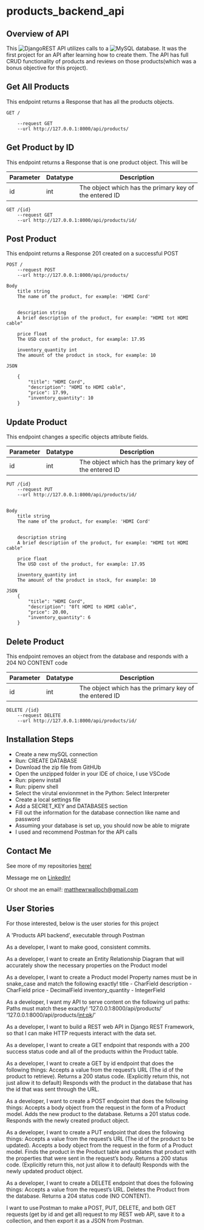 
# products_backend_api

## Overview of API

This ![DjangoREST](https://img.shields.io/badge/DJANGO-REST-ff1709?style=for-the-badge&logo=django&logoColor=white&color=ff1709&labelColor=gray) API utilizes calls to a ![MySQL](https://img.shields.io/badge/mysql-%2300f.svg?style=for-the-badge&logo=mysql&logoColor=white) database. It was the first project for an API after learning how to create them. The API has full CRUD functionality of products and reviews on those products(which was a bonus objective for this project).


## Get All Products

This endpoint returns a Response that has all the products objects.

	GET /

		--request GET
		--url http://127.0.0.1:8000/api/products/


## Get Product by ID

This endpoint returns a Response that is one product object. This will be 


| Parameter | Datatype | Description |
|	------------| -----------------| -------------|
|	id 		| 	int		|	The object which has the primary key of the entered ID |

	GET /{id}
		--request GET
		--url http://127.0.0.1:8000/api/products/id/



## Post Product

This endpoint returns a Response 201 created on a successful POST

	POST /
		--request POST
		--url http://127.0.0.1:8000/api/products/
	
	Body
		title string
		The name of the product, for example: 'HDMI Cord'


		description string
		A brief description of the product, for example: "HDMI tot HDMI cable"

		price float
		The USD cost of the product, for example: 17.95

		inventory_quantity int
		The amount of the product in stock, for example: 10

	JSON

		{
			"title": "HDMI Cord",
			"description": "HDMI to HDMI cable",
			"price": 17.99,
			"inventory_quantity": 10
		}


## Update Product

This endpoint changes a specific objects attribute fields.

| Parameter | Datatype | Description |
|	------------| -----------------| -------------|
|	id 		| 	int		|	The object which has the primary key of the entered ID |
	
	PUT /{id}
		--request PUT
		--url http://127.0.0.1:8000/api/products/id/
		

	Body
		title string
		The name of the product, for example: 'HDMI Cord'


		description string
		A brief description of the product, for example: "HDMI tot HDMI cable"

		price float
		The USD cost of the product, for example: 17.95

		inventory_quantity int
		The amount of the product in stock, for example: 10

	JSON
		{
			"title": "HDMI Cord",
			"description": "8ft HDMI to HDMI cable",
			"price": 20.00,
			"inventory_quantity": 6
		}

## Delete Product

This endpoint removes an object from the database and responds with a 204 NO CONTENT code


| Parameter | Datatype | Description |
|	------------| -----------------| -------------|
|	id 		| 	int		|	The object which has the primary key of the entered ID |
	
	DELETE /{id}
		--request DELETE
		--url http://127.0.0.1:8000/api/products/id/


## Installation Steps

- Create a new mySQL connection
- Run: CREATE DATABASE
- Download the zip file from GitHUb
- Open the unzipped folder in your IDE of choice, I use VSCode
- Run: pipenv install
- Run: pipenv shell
- Select the virutal envionmnet in the Python: Select Interpreter
- Create a local settings file
- Add a SECRET_KEY and DATABASES section
- Fill out the information for the database connection like name and password
- Assuming your database is set up, you should now be able to migrate
- I used and recommend Postman for the API calls



## Contact Me

See more of my repositories [here!](https://github.com/WallochMatt?tab=repositories)

Message me on [LinkedIn!](https://www.linkedin.com/in/matthew-walloch-931409250/)

Or shoot me an email!: matthewrwalloch@gmail.com



## User Stories

For those interested, below is the user stories for this project

A 'Products API backend', executable through Postman

As a developer, I want to make good, consistent commits.

As a developer, I want to create an Entity Relationship Diagram that will accurately show the necessary properties on the Product model

As a developer, I want to create a Product model
Property names must be in snake_case and match the following exactly!
	title - CharField
	description - CharField
	price - DecimalField
	inventory_quantity - IntegerField
 
As a developer, I want my API to serve content on the following url paths:
Paths must match these exactly!
	‘127.0.0.1:8000/api/products/' 
	‘127.0.0.1:8000/api/products/<int:pk>/’ 

As a developer, I want to build a REST web API in Django REST Framework, so that I can make HTTP requests interact with the data set.

As a developer, I want to create a GET endpoint that responds with a 200 success status code and all of the products within the Product table.

As a developer, I want to create a GET by id endpoint that does the following things: 
	Accepts a value from the request’s URL (The id of the product to retrieve).
	Returns a 200 status code. (Explicitly return this, not just allow it to default)
	Responds with the product in the database that has the id that was sent through the URL. 

As a developer, I want to create a POST endpoint that does the following things: 
	Accepts a body object from the request in the form of a Product model. 
	Adds the new product to the database. 
	Returns a 201 status code. 
	Responds with the newly created product object.

As a developer, I want to create a PUT endpoint that does the following things: 
	Accepts a value from the request’s URL (The id of the product to be updated). 
	Accepts a body object from the request in the form of a Product model. 
	Finds the product in the Product table and updates that product with the properties that were sent in the request’s body. 
	Returns a 200 status code.  (Explicitly return this, not just allow it to default)
	Responds with the newly updated product object. 

As a developer,  I want to create a DELETE endpoint that does the following things: 
	Accepts a value from the request’s URL. 
	Deletes the Product from the database.
	Returns a 204 status code (NO CONTENT).
 
I want to use Postman to make a POST, PUT, DELETE, and both GET requests (get by id and get all) request to my REST web API, save it to a collection, and then export it as a JSON from Postman.